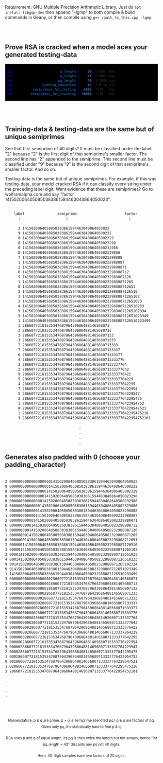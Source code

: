 Requirement: GNU Multiple Precision Arithmetic Library.
Just do ```apt install libgmp-dev``` then append "-lgmp" to both compile & build
commands in Geany, or then compile using ```g++ /path_to_this.cpp -lgmp```

<br>
<br>

## Prove RSA is cracked when a model aces your generated testing-data

<p align="center">
  <img src="https://raw.githubusercontent.com/compromise-evident/semiprime-training-data/main/Other/Configurable.png">
</p>

<br>
<br>

## Training-data & testing-data are the same but of unique semiprimes

See that first semiprime of 40 digits? It must be classified under the label "2"
because "2" is the first digit of that semiprime's smaller factor.
The second line has "2" appended to the semiprime. This second line must be
classified under "9" because "9" is the second digit of that semiprime's
smaller factor. And so on.

Testing-data is the same but of unique semiprimes. For example,
if this was testing-data, your model cracked RSA if it can classify
every string under the preceding label digit.
Want evidence that these are semiprimes?
Go to wolframalpha.com and say
"factor 1415020064050850383861594463040864050023".

```text

    label               semiprime                      factor
      |                     |                            |

      2 1415020064050850383861594463040864050023
      9 14150200640508503838615944630408640500232
      8 141502006405085038386159446304086405002329
      8 1415020064050850383861594463040864050023298
      0 14150200640508503838615944630408640500232988
      8 141502006405085038386159446304086405002329880
      7 1415020064050850383861594463040864050023298808
      1 14150200640508503838615944630408640500232988087
      2 141502006405085038386159446304086405002329880871
      6 1415020064050850383861594463040864050023298808712
      5 14150200640508503838615944630408640500232988087126
      1 141502006405085038386159446304086405002329880871265
      0 1415020064050850383861594463040864050023298808712651
      2 14150200640508503838615944630408640500232988087126510
      3 141502006405085038386159446304086405002329880871265102
      3 1415020064050850383861594463040864050023298808712651023
      4 14150200640508503838615944630408640500232988087126510233
      9 141502006405085038386159446304086405002329880871265102334
      9 1415020064050850383861594463040864050023298808712651023349
      1 14150200640508503838615944630408640500232988087126510233499
      3 2866077218153534768796439686488146568071
      3 28660772181535347687964396864881465680713
      3 286607721815353476879643968648814656807133
      3 2866077218153534768796439686488146568071333
      7 28660772181535347687964396864881465680713333
      7 286607721815353476879643968648814656807133337
      6 2866077218153534768796439686488146568071333377
      4 28660772181535347687964396864881465680713333776
      2 286607721815353476879643968648814656807133337764
      2 2866077218153534768796439686488146568071333377642
      9 28660772181535347687964396864881465680713333776422
      5 286607721815353476879643968648814656807133337764229
      4 2866077218153534768796439686488146568071333377642295
      7 28660772181535347687964396864881465680713333776422954
      5 286607721815353476879643968648814656807133337764229547
      2 2866077218153534768796439686488146568071333377642295475
      1 28660772181535347687964396864881465680713333776422954752
      0 286607721815353476879643968648814656807133337764229547521
      1 2866077218153534768796439686488146568071333377642295475210
      3 28660772181535347687964396864881465680713333776422954752101
                                  .
                                  .
                                  .
                                  .
                                  .

```

## Generates also padded with 0 (choose your padding_character)

```text

2 00000000000000000001415020064050850383861594463040864050023
9 00000000000000000014150200640508503838615944630408640500232
8 00000000000000000141502006405085038386159446304086405002329
8 00000000000000001415020064050850383861594463040864050023298
0 00000000000000014150200640508503838615944630408640500232988
8 00000000000000141502006405085038386159446304086405002329880
7 00000000000001415020064050850383861594463040864050023298808
1 00000000000014150200640508503838615944630408640500232988087
2 00000000000141502006405085038386159446304086405002329880871
6 00000000001415020064050850383861594463040864050023298808712
5 00000000014150200640508503838615944630408640500232988087126
1 00000000141502006405085038386159446304086405002329880871265
0 00000001415020064050850383861594463040864050023298808712651
2 00000014150200640508503838615944630408640500232988087126510
3 00000141502006405085038386159446304086405002329880871265102
3 00001415020064050850383861594463040864050023298808712651023
4 00014150200640508503838615944630408640500232988087126510233
9 00141502006405085038386159446304086405002329880871265102334
9 01415020064050850383861594463040864050023298808712651023349
1 14150200640508503838615944630408640500232988087126510233499
3 00000000000000000002866077218153534768796439686488146568071
3 00000000000000000028660772181535347687964396864881465680713
3 00000000000000000286607721815353476879643968648814656807133
3 00000000000000002866077218153534768796439686488146568071333
7 00000000000000028660772181535347687964396864881465680713333
7 00000000000000286607721815353476879643968648814656807133337
6 00000000000002866077218153534768796439686488146568071333377
4 00000000000028660772181535347687964396864881465680713333776
2 00000000000286607721815353476879643968648814656807133337764
2 00000000002866077218153534768796439686488146568071333377642
9 00000000028660772181535347687964396864881465680713333776422
5 00000000286607721815353476879643968648814656807133337764229
4 00000002866077218153534768796439686488146568071333377642295
7 00000028660772181535347687964396864881465680713333776422954
5 00000286607721815353476879643968648814656807133337764229547
2 00002866077218153534768796439686488146568071333377642295475
1 00028660772181535347687964396864881465680713333776422954752
0 00286607721815353476879643968648814656807133337764229547521
1 02866077218153534768796439686488146568071333377642295475210
3 28660772181535347687964396864881465680713333776422954752101
.
.
.
.
.

```

<br>
<br>

<p align="center"><sub>Nomenclature: p & q are prime, p × q is semiprime (denoted pq.) p & q are factors of pq. Given only pq, it's statistically hard to find p & q.<sub/></p>
<p align="center"><sub>RSA uses p and q of equal length. Its pq is then twice the length but not always, hence "int pq_length = 40" discards any pq not 40 digits.<sub/></p>
<p align="center"><sub>Here, 40-digit samples have two factors of 20 digits.<sub/></p>
